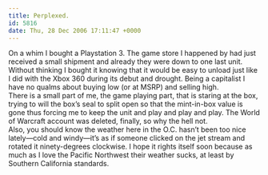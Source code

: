 ```yaml
---
title: Perplexed.
id: 5816
date: Thu, 28 Dec 2006 17:11:47 +0000
---
```


On a whim I bought a Playstation 3. The game store I happened by had just received a small shipment and already they were down to one last unit. Without thinking I bought it knowing that it would be easy to unload just like I did with the Xbox 360 during its debut and drought. Being a capitalist I have no qualms about buying low (or at <span class="caps">MSRP</span>) and selling high.  
 There is a small part of me, the game playing part, that is staring at the box, trying to will the box’s seal to split open so that the mint-in-box value is gone thus forcing me to keep the unit and play and play and play. The World of Warcraft account was deleted, finally, so why the hell not.  
 Also, you should know the weather here in the O.C. hasn’t been too nice lately—cold and windy—it’s as if someone clicked on the jet stream and rotated it ninety-degrees clockwise. I hope it rights itself soon because as much as I love the Pacific Northwest their weather sucks, at least by Southern California standards.


